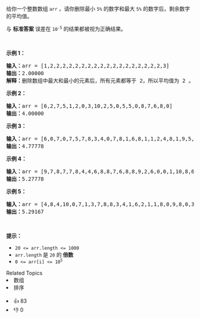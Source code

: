 <p>给你一个整数数组&nbsp;<code>arr</code>&nbsp;，请你删除最小&nbsp;<code>5%</code>&nbsp;的数字和最大 <code>5%</code>&nbsp;的数字后，剩余数字的平均值。</p>

<p>与 <strong>标准答案</strong>&nbsp;误差在&nbsp;<code>10<sup>-5</sup></code>&nbsp;的结果都被视为正确结果。</p>

<p>&nbsp;</p>

<p><strong>示例 1：</strong></p>

<pre>
<b>输入：</b>arr = [1,2,2,2,2,2,2,2,2,2,2,2,2,2,2,2,2,2,2,3]
<b>输出：</b>2.00000
<b>解释：</b>删除数组中最大和最小的元素后，所有元素都等于 2，所以平均值为 2 。
</pre>

<p><strong>示例 2：</strong></p>

<pre>
<b>输入：</b>arr = [6,2,7,5,1,2,0,3,10,2,5,0,5,5,0,8,7,6,8,0]
<b>输出：</b>4.00000
</pre>

<p><strong>示例 3：</strong></p>

<pre>
<b>输入：</b>arr = [6,0,7,0,7,5,7,8,3,4,0,7,8,1,6,8,1,1,2,4,8,1,9,5,4,3,8,5,10,8,6,6,1,0,6,10,8,2,3,4]
<b>输出：</b>4.77778
</pre>

<p><strong>示例 4：</strong></p>

<pre>
<b>输入：</b>arr = [9,7,8,7,7,8,4,4,6,8,8,7,6,8,8,9,2,6,0,0,1,10,8,6,3,3,5,1,10,9,0,7,10,0,10,4,1,10,6,9,3,6,0,0,2,7,0,6,7,2,9,7,7,3,0,1,6,1,10,3]
<b>输出：</b>5.27778
</pre>

<p><strong>示例 5：</strong></p>

<pre>
<b>输入：</b>arr = [4,8,4,10,0,7,1,3,7,8,8,3,4,1,6,2,1,1,8,0,9,8,0,3,9,10,3,10,1,10,7,3,2,1,4,9,10,7,6,4,0,8,5,1,2,1,6,2,5,0,7,10,9,10,3,7,10,5,8,5,7,6,7,6,10,9,5,10,5,5,7,2,10,7,7,8,2,0,1,1]
<b>输出：</b>5.29167
</pre>

<p>&nbsp;</p>

<p><strong>提示：</strong></p>

<ul> 
 <li><code>20 &lt;= arr.length &lt;= 1000</code></li> 
 <li><code>arr.length</code><b>&nbsp;</b>是&nbsp;<code>20</code>&nbsp;的<strong>&nbsp;倍数</strong>&nbsp;</li> 
 <li><code>0 &lt;= arr[i] &lt;= 10<sup>5</sup></code></li> 
</ul>

<div><div>Related Topics</div><div><li>数组</li><li>排序</li></div></div><br><div><li>👍 83</li><li>👎 0</li></div>